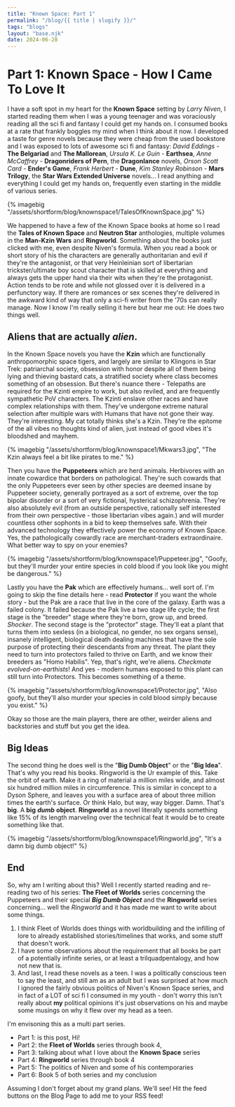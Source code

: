 ```yaml
---
title: "Known Space: Part 1"
permalink: "/blog/{{ title | slugify }}/"
tags: "blogs"
layout: "base.njk"
date: 2024-06-28
---
```


# Part 1: Known Space - How I Came To Love It

I have a soft spot in my heart for the **Known Space** setting by *Larry Niven*, I started reading them when I was a young teenager and was voraciously reading all the sci fi and fantasy I could get my hands on. I consumed books at a rate that frankly boggles my mind when I think about it now. I developed a taste for genre novels because they were cheap from the used bookstore and I was exposed to lots of awesome sci fi and fantasy: *David Eddings* - **The Belgariad** and **The Mallorean**, *Ursula K. Le Guin* - **Earthsea**, *Anne McCaffrey* - **Dragonriders of Pern**, the **Dragonlance** novels, *Orson Scott Card* - **Ender's Game**, *Frank Herbert* - **Dune**, *Kim Stanley Robinson* - **Mars Trilogy**, the **Star Wars Extended Universe** novels... I read anything and everything I could get my hands on, frequently even starting in the middle of various series.

{% imagebig "/assets/shortform/blog/knownspace1/TalesOfKnownSpace.jpg" %}

We happened to have a few of the Known Space books at home so I read the **Tales of Known Space** and **Neutron Star** anthologies, multiple volumes in the **Man-Kzin Wars** and **Ringworld**. Something about the books just clicked with me, even despite Niven's formula. When you read a book or short story of his the characters are generally authoritarian and evil if they're the antagonist, or that very Heinleinian sort of libertarian trickster/ultimate boy scout character that is skilled at everything and always gets the upper hand via their wits when they're the protagonist. Action tends to be rote and while not glossed over it is delivered in a perfunctory way. If there are romances or sex scenes they're delivered in the awkward kind of way that only a sci-fi writer from the '70s can really manage. Now I know I'm really selling it here but hear me out: He does two things well.

## Aliens that are actually *alien*. 

In the Known Space novels you have the **Kzin** which are functionally anthropomorphic space tigers, and largely are similar to Klingons in Star Trek: patriarchal society, obsession with honor despite all of them being lying and thieving bastard cats, a stratified society where class becomes something of an obsession. But there's nuance there - Telepaths are required for the Kzinti empire to work, but also reviled, and are frequently sympathetic PoV characters. The Kzinti enslave other races and have complex relationships with them. They've undergone extreme natural selection after multiple wars with Humans that have not gone their way. They're interesting. My cat totally thinks she's a Kzin. They're the epitome of the all vibes no thoughts kind of alien, just instead of good vibes it's bloodshed and mayhem.

{% imagebig "/assets/shortform/blog/knownspace1/Mkwars3.jpg", "The Kzin always feel a bit like pirates to me." %}

Then you have the **Puppeteers**  which are herd animals. Herbivores with an innate cowardice that borders on pathological. They're such cowards that the only Puppeteers ever seen by other species are deemed insane by Puppeteer society, generally portrayed as a sort of extreme, over the top bipolar disorder or a sort of very fictional, hysterical schizophrenia. They're also absolutely evil (from an outside perspective, rationally self interested from their own perspective - those libertarian vibes again.) and will murder countless other sophonts in a bid to keep themselves safe. With their advanced technology they effectively power the economy of Known Space. Yes, the pathologically cowardly race are merchant-traders extraordinaire. What better way to spy on your enemies?

{% imagebig "/assets/shortform/blog/knownspace1/Puppeteer.jpg", "Goofy, but they'll murder your entire species in cold blood if you look like you might be dangerous." %}

Lastly you have the **Pak** which are effectively humans... well sort of. I'm going to skip the fine details here - read **Protector** if you want the whole story - but the Pak are a race that live in the core of the galaxy. Earth was a failed colony. It failed because the Pak live a two stage life cycle; the first stage is the "breeder" stage where they're born, grow up, and breed. *Shocker*. The second stage is the "protector" stage. They'll eat a plant that turns them into sexless (in a biological, no gender, no sex organs sense), insanely intelligent, biological death dealing machines that have the sole purpose of protecting their descendants from any threat. The plant they need to turn into protectors failed to thrive on Earth, and we know their breeders as "Homo Habilis". Yep, that's right, we're aliens. *Checkmate evolved-on-earthists*! And yes - modern humans exposed to this plant can still turn into Protectors. This becomes something of a theme.

{% imagebig "/assets/shortform/blog/knownspace1/Protector.jpg", "Also goofy, but they'll also murder your species in cold blood simply because you exist." %}

Okay so those are the main players, there are other, weirder aliens and backstories and stuff but you get the idea. 

## Big Ideas

The second thing he does well is the "**Big Dumb Object**" or the "**Big Idea**". That's why you read his books. Ringworld is the Ur example of this. Take the orbit of earth. Make it a ring of material a million miles wide, and almost six hundred million miles in circumference. This is similar in concept to a Dyson Sphere, and leaves you with a surface area of about three million times the earth's surface. Or think Halo, but way, way bigger. Damn. That's **big**. A **big** ***dumb*** **object**. **Ringworld** as a novel literally spends something like 15% of its length marveling over the technical feat it would be to create something like that.

{% imagebig "/assets/shortform/blog/knownspace1/Ringworld.jpg", "It's a damn big dumb object!" %}

## End
So, why am I writing about this? Well I recently started reading and re-reading two of his series: **The Fleet of Worlds** series concerning the Puppeteers and their special ***Big Dumb Object*** and the **Ringworld** series concerning... well the *Ringworld* and it has made me want to write about some things. 

1. I think Fleet of Worlds does things with worldbuilding and the infilling of lore to already established stories/timelines that works, and some stuff that doesn't work. 
2. I have some observations about the requirement that all books be part of a potentially infinite series, or at least a trilquadpentalogy, and how not new that is. 
3. And last, I read these novels as a teen. I was a politically conscious teen to say the least, and still am as an adult but I was surprised at how much I ignored the fairly obvious politics of Niven's Known Space series, and in fact of a LOT of sci fi I consumed in my youth - don't worry this isn't really about **my** political opinions it's just observations on his and maybe some musings on why it flew over my head as a teen.

I'm envisoning this as a multi part series.

- Part 1: is this post, Hi!
- Part 2: the **Fleet of Worlds** series through book 4, 
- Part 3: talking about what I love about the **Known Space** series
- Part 4: **Ringworld** series through book 4
- Part 5: The politics of Niven and some of his contemporaries
- Part 6: Book 5 of both series and my conclusion

Assuming I don't forget about my grand plans. We'll see! Hit the feed buttons on the Blog Page to add me to your RSS feed!